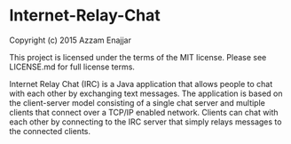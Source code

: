 # Internet-Relay-Chat

Copyright (c) 2015 Azzam Enajjar

This project is licensed under the terms of the MIT license. Please see LICENSE.md for full license terms.

Internet Relay Chat (IRC) is a Java application that allows people to chat with each other by exchanging text messages. The application is based on the client-server model consisting of a single chat server and multiple clients that connect over a TCP/IP enabled network. Clients can chat with each other by connecting to the IRC server that simply relays messages to the connected clients. 
